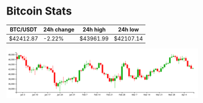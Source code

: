 # Bitcoin Stats

BTC/USDT|24h change|24h high|24h low|
|---|---|---|---|
|$42412.87|-2.22%|$43961.99|$42107.14|

<img src="./chart.svg">
